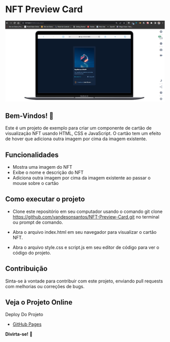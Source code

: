 # NFT Preview Card

![Design preview for the NFT preview card component coding challenge](./src/imagens/tela-readme.gif)


## Bem-Vindos! 👋

Este é um projeto de exemplo para criar um componente de cartão de visualização NFT usando HTML, CSS e JavaScript. O cartão tem um efeito de hover que adiciona outra imagem por cima da imagem existente.


## Funcionalidades

- Mostra uma imagem do NFT
- Exibe o nome e descrição do NFT
- Adiciona outra imagem por cima da imagem existente ao passar o mouse sobre o cartão


## Como executar o projeto

- Clone este repositório em seu computador usando o comando git clone https://github.com/vandesonsantos/NFT-Preview-Card.git no terminal ou prompt de comando.

- Abra o arquivo index.html em seu navegador para visualizar o cartão NFT.
- Abra o arquivo style.css e script.js em seu editor de código para ver o código do projeto.


## Contribuição

Sinta-se à vontade para contribuir com este projeto, enviando pull requests com melhorias ou correções de bugs.


## Veja o Projeto Online
Deploy Do Projeto
- [GitHub Pages](https://github.com/vandesonsantos/NFT-Preview-Card/)  



**Divirta-se!** 🚀
